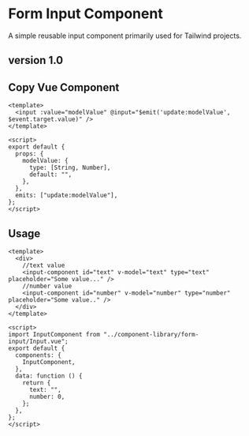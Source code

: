 # Form Input Component

A simple reusable input component primarily used for Tailwind projects.

## version 1.0

## Copy Vue Component

```vue
<template>
  <input :value="modelValue" @input="$emit('update:modelValue', $event.target.value)" />
</template>

<script>
export default {
  props: {
    modelValue: {
      type: [String, Number],
      default: "",
    },
  },
  emits: ["update:modelValue"],
};
</script>
```

## Usage

```vue
<template>
  <div>
    //text value
    <input-component id="text" v-model="text" type="text" placeholder="Some value..." />
    //number value
    <input-component id="number" v-model="number" type="number" placeholder="Some value.." />
  </div>
</template>

<script>
import InputComponent from "../component-library/form-input/Input.vue";
export default {
  components: {
    InputComponent,
  },
  data: function () {
    return {
      text: "",
      number: 0,
    };
  },
};
</script>
```
